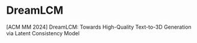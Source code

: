 # DreamLCM
[ACM MM 2024] DreamLCM: Towards High-Quality Text-to-3D Generation via Latent Consistency Model
